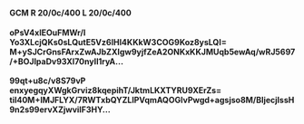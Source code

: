 #### GCM R 20/0c/400 L 20/0c/400
**oPsV4xlEOuFMWr/l**<br/>**Yo3XLcjQKs0sLQutE5Vz6lHI4KKkW3COG9Koz8ysLQI=**<br/>**M+ySJCrGnsFArxZwAJbZXIgw9yjfZeA2ONKxKKJMUqb5ewAq/wRJ5697/+BOJIpaDv93Xl70nyIl1ryA...**<br/><br/>
**99qt+u8c/v8S79vP**<br/>**enxyegqyXWgkGrviz8kqepihT/JktmLKXTYRU9XErZs=**<br/>**til40M+IMJFLYX/7RWTxbQYZLlPVqmAQOGlvPwgd+agsjso8M/BIjecjlssH9n2s99ervXZjwviIF3HY...**